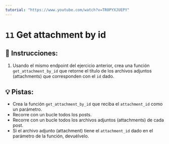 ```yaml
---
tutorial: "https://www.youtube.com/watch?v=TR0PYXJUEPY"
---
```


# `11` Get attachment by id

## 📝 Instrucciones:

1. Usando el mismo endpoint del ejercicio anterior, crea una función `get_attachment_by_id` que retorne el título de los archivos adjuntos (attachments) que corresponden con el `id` dado.

## 💡 Pistas:

+ Crea la función `get_attachment_by_id` que reciba el `attachment_id` como un parámetro.
+ Recorre con un bucle todos los posts.
+ Recorre con un bucle todos los archivos adjuntos (attachments) de cada post.
+ Si el archivo adjunto (attachment) tiene el `attachment_id` dado en el parámetro de la función, devuélvelo.

